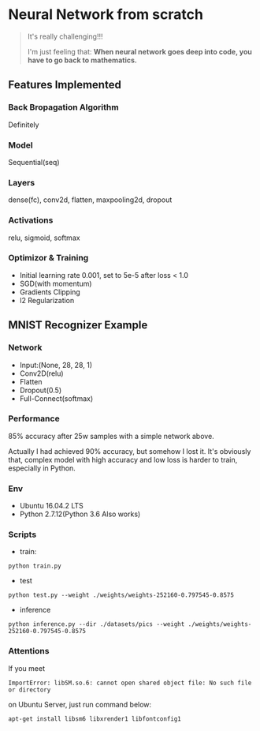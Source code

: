 # Neural Network from scratch

> It's really challenging!!! 
> 
> I'm just feeling that: **When neural network goes deep into code, you have to go back to mathematics.**

## Features Implemented

### Back Bropagation Algorithm

Definitely

### Model

Sequential(seq)

### Layers

dense(fc), conv2d, flatten, maxpooling2d, dropout

### Activations

relu, sigmoid, softmax

### Optimizor & Training

- Initial learning rate 0.001, set to 5e-5 after loss < 1.0
- SGD(with momentum)
- Gradients Clipping
- l2 Regularization

## MNIST Recognizer Example

### Network

- Input:(None, 28, 28, 1)
- Conv2D(relu)
- Flatten
- Dropout(0.5)
- Full-Connect(softmax)

### Performance

85% accuracy after 25w samples with a simple network above. 

Actually I had achieved 90% accuracy, but somehow I lost it. It's obviously that, complex model with high accuracy and low loss is harder to train, especially in Python.

### Env

- Ubuntu 16.04.2 LTS
- Python 2.7.12(Python 3.6 Also works)

### Scripts

- train:

`python train.py`

- test

`python test.py --weight ./weights/weights-252160-0.797545-0.8575`

- inference

`python inference.py --dir ./datasets/pics --weight ./weights/weights-252160-0.797545-0.8575`

### Attentions

If you meet

`ImportError: libSM.so.6: cannot open shared object file: No such file or directory`

on Ubuntu Server, just run command below:

`apt-get install libsm6 libxrender1 libfontconfig1`

